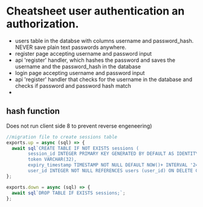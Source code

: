 # Cheatsheet user authentication an authorization.

- users table in the databse with columns username and password_hash. NEVER save plain text passwords anywhere.
- register page accepting username and password input
- api 'register' handler, which hashes the password and saves the username and the password_hash in the database
- login page accepting username and password input
- api 'register' handler that checks for the username in the database and checks if password and password hash match
- 

## hash function
Does not run client side 8 to prevent reverse engeneering)



```javascript
//migration file to create sessions table
exports.up = async (sql) => {
  await sql`CREATE TABLE IF NOT EXISTS sessions (
		session_id INTEGER PRIMARY KEY GENERATED BY DEFAULT AS IDENTITY,
		token VARCHAR(32),
		expiry_timestamp TIMESTAMP NOT NULL DEFAULT NOW()+ INTERVAL '24 hours',
		user_id INTEGER NOT NULL REFERENCES users (user_id) ON DELETE CASCADE ON UPDATE CASCADE);`;
};

exports.down = async (sql) => {
  await sql`DROP TABLE IF EXISTS sessions;`;
};

```
